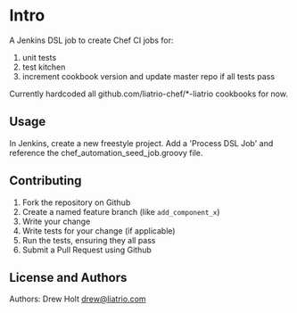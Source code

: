 Intro
=====

A Jenkins DSL job to create Chef CI jobs for:
1. unit tests
2. test kitchen
3. increment cookbook version and update master repo if all tests pass

Currently hardcoded all github.com/liatrio-chef/*-liatrio cookbooks for now.

Usage
-----
In Jenkins, create a new freestyle project. Add a 'Process DSL Job' and reference the chef_automation_seed_job.groovy file.

Contributing
------------
1. Fork the repository on Github
2. Create a named feature branch (like `add_component_x`)
3. Write your change
4. Write tests for your change (if applicable)
5. Run the tests, ensuring they all pass
6. Submit a Pull Request using Github

License and Authors
-------------------
Authors: Drew Holt <drew@liatrio.com>
